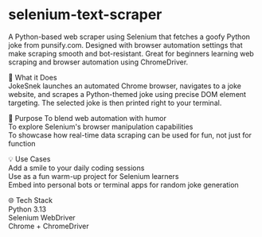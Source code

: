 # selenium-text-scraper
A Python-based web scraper using Selenium that fetches a goofy Python joke from punsify.com. Designed with browser automation settings that make scraping smooth and bot-resistant. Great for beginners learning web scraping and browser automation using ChromeDriver.


🐍 What it Does  
JokeSnek launches an automated Chrome browser, navigates to a joke website, and scrapes a Python-themed joke using precise DOM element targeting. The selected joke is then printed right to your terminal.  


🎯 Purpose
To blend web automation with humor  
To explore Selenium's browser manipulation capabilities  
To showcase how real-time data scraping can be used for fun, not just for function  


💡 Use Cases  
Add a smile to your daily coding sessions  
Use as a fun warm-up project for Selenium learners  
Embed into personal bots or terminal apps for random joke generation  


🌐 Tech Stack  
Python 3.13   
Selenium WebDriver  
Chrome + ChromeDriver
